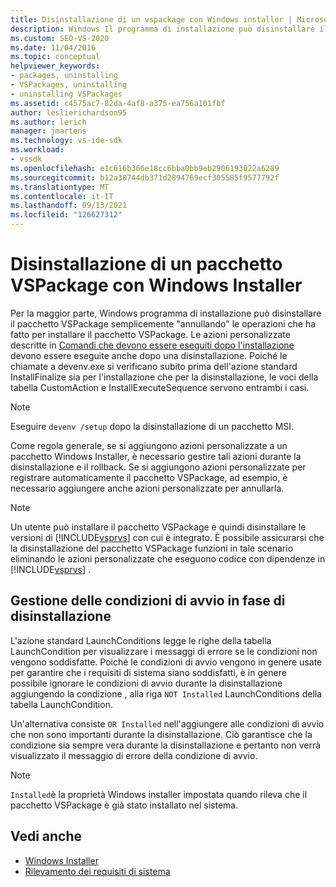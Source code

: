 ```yaml
---
title: Disinstallazione di un vspackage con Windows installer | Microsoft Docs
description: Windows Il programma di installazione può disinstallare il pacchetto VSPackage invertindo l'installazione. Informazioni su come gestire le azioni personalizzate nel pacchetto Windows installer.
ms.custom: SEO-VS-2020
ms.date: 11/04/2016
ms.topic: conceptual
helpviewer_keywords:
- packages, uninstalling
- VSPackages, uninstalling
- uninstalling VSPackages
ms.assetid: c4575ac7-82da-4af8-a375-ea756a101fbf
author: leslierichardson95
ms.author: lerich
manager: jmartens
ms.technology: vs-ide-sdk
ms.workload:
- vssdk
ms.openlocfilehash: e1c616b366e18cc6bba0bb9eb2906193022a6289
ms.sourcegitcommit: b12a38744db371d2894769ecf305585f9577792f
ms.translationtype: MT
ms.contentlocale: it-IT
ms.lasthandoff: 09/13/2021
ms.locfileid: "126627312"
---
```

# <a name="uninstalling-a-vspackage-with-windows-installer"></a>Disinstallazione di un pacchetto VSPackage con Windows Installer
Per la maggior parte, Windows programma di installazione può disinstallare il pacchetto VSPackage semplicemente "annullando" le operazioni che ha fatto per installare il pacchetto VSPackage. Le azioni personalizzate descritte in [Comandi che devono essere eseguiti dopo l'installazione](../../extensibility/internals/commands-that-must-be-run-after-installation.md) devono essere eseguite anche dopo una disinstallazione. Poiché le chiamate a devenv.exe si verificano subito prima dell'azione standard InstallFinalize sia per l'installazione che per la disinstallazione, le voci della tabella CustomAction e InstallExecuteSequence servono entrambi i casi.

> [!NOTE]
> Eseguire `devenv /setup` dopo la disinstallazione di un pacchetto MSI.

 Come regola generale, se si aggiungono azioni personalizzate a un pacchetto Windows Installer, è necessario gestire tali azioni durante la disinstallazione e il rollback. Se si aggiungono azioni personalizzate per registrare automaticamente il pacchetto VSPackage, ad esempio, è necessario aggiungere anche azioni personalizzate per annullarla.

> [!NOTE]
> Un utente può installare il pacchetto VSPackage e quindi disinstallare le versioni di [!INCLUDE[vsprvs](../../code-quality/includes/vsprvs_md.md)] con cui è integrato. È possibile assicurarsi che la disinstallazione del pacchetto VSPackage funzioni in tale scenario eliminando le azioni personalizzate che eseguono codice con dipendenze in [!INCLUDE[vsprvs](../../code-quality/includes/vsprvs_md.md)] .

## <a name="handling-launch-conditions-at-uninstall-time"></a>Gestione delle condizioni di avvio in fase di disinstallazione
 L'azione standard LaunchConditions legge le righe della tabella LaunchCondition per visualizzare i messaggi di errore se le condizioni non vengono soddisfatte. Poiché le condizioni di avvio vengono in genere usate per garantire che i requisiti di sistema siano soddisfatti, è in genere possibile ignorare le condizioni di avvio durante la disinstallazione aggiungendo la condizione , alla riga `NOT Installed` LaunchConditions della tabella LaunchCondition.

 Un'alternativa consiste `OR Installed` nell'aggiungere alle condizioni di avvio che non sono importanti durante la disinstallazione. Ciò garantisce che la condizione sia sempre vera durante la disinstallazione e pertanto non verrà visualizzato il messaggio di errore della condizione di avvio.

> [!NOTE]
> `Installed`è la proprietà Windows installer impostata quando rileva che il pacchetto VSPackage è già stato installato nel sistema.

## <a name="see-also"></a>Vedi anche
- [Windows Installer](/previous-versions/ee231230(v=vs.100))
- [Rilevamento dei requisiti di sistema](../../extensibility/internals/detecting-system-requirements.md)